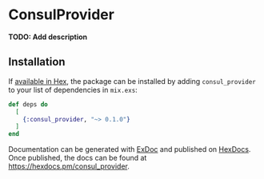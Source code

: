 # ConsulProvider

**TODO: Add description**

## Installation

If [available in Hex](https://hex.pm/docs/publish), the package can be installed
by adding `consul_provider` to your list of dependencies in `mix.exs`:

```elixir
def deps do
  [
    {:consul_provider, "~> 0.1.0"}
  ]
end
```

Documentation can be generated with [ExDoc](https://github.com/elixir-lang/ex_doc)
and published on [HexDocs](https://hexdocs.pm). Once published, the docs can
be found at <https://hexdocs.pm/consul_provider>.

